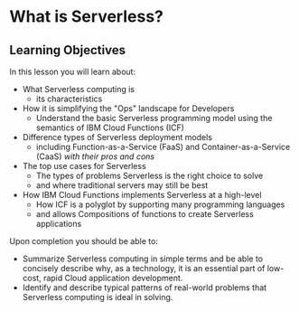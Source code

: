 <!--
#
# Licensed to the Apache Software Foundation (ASF) under one or more
# contributor license agreements.  See the NOTICE file distributed with
# this work for additional information regarding copyright ownership.
# The ASF licenses this file to You under the Apache License, Version 2.0
# (the "License"); you may not use this file except in compliance with
# the License.  You may obtain a copy of the License at
#
#     http://www.apache.org/licenses/LICENSE-2.0
#
# Unless required by applicable law or agreed to in writing, software
# distributed under the License is distributed on an "AS IS" BASIS,
# WITHOUT WARRANTIES OR CONDITIONS OF ANY KIND, either express or implied.
# See the License for the specific language governing permissions and
# limitations under the License.
#
-->

# What is Serverless?

## Learning Objectives

In this lesson you will learn about:

* What Serverless computing is
  * its characteristics
* How it is simplifying the "Ops" landscape for Developers
  * Understand the basic Serverless programming model using the semantics of IBM Cloud Functions (ICF)
* Difference types of Serverless deployment models
  * including Function-as-a-Service (FaaS) and Container-as-a-Service (CaaS) _with their pros and cons_
* The top use cases for Serverless
  * The types of problems Serverless is the right choice to solve
  * and where traditional servers may still be best
* How IBM Cloud Functions implements Serverless at a high-level
  * How ICF is a polyglot by supporting many programming languages
  * and allows Compositions of functions to create Serverless applications

Upon completion you should be able to:

* Summarize Serverless computing in simple terms and be able to concisely describe  why, as a technology, it is an essential part of low-cost, rapid Cloud application development.
* Identify and describe typical patterns of real-world problems that Serverless computing is ideal in solving.
